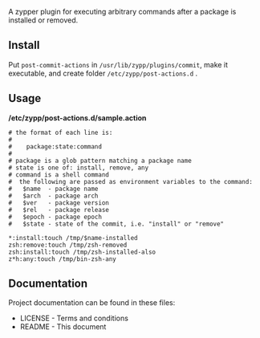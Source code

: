A zypper plugin for executing arbitrary commands after a package is installed or removed.

## Install

Put `post-commit-actions` in `/usr/lib/zypp/plugins/commit`,
make it executable,
and create folder `/etc/zypp/post-actions.d` .

## Usage

**/etc/zypp/post-actions.d/sample.action**

    # the format of each line is:
    #
    #    package:state:command
    #
    # package is a glob pattern matching a package name
    # state is one of: install, remove, any
    # command is a shell command
    #  the following are passed as environment variables to the command:
    #   $name  - package name
    #   $arch  - package arch
    #   $ver   - package version
    #   $rel   - package release
    #   $epoch - package epoch
    #   $state - state of the commit, i.e. "install" or "remove"
    
    *:install:touch /tmp/$name-installed
    zsh:remove:touch /tmp/zsh-removed
    zsh:install:touch /tmp/zsh-installed-also
    z*h:any:touch /tmp/bin-zsh-any

## Documentation

Project documentation can be found in these files:

* LICENSE - Terms and conditions
* README  - This document

